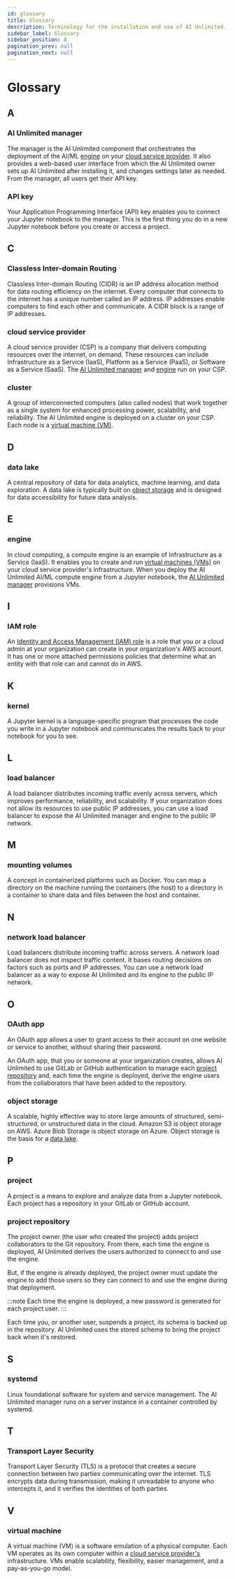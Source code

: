 ```yaml
---
id: glossary
title: Glossary
description: Terminology for the installation and use of AI Unlimited.
sidebar_label: Glossary
sidebar_position: 8
pagination_prev: null
pagination_next: null
---
```


# Glossary


## A

### AI Unlimited manager

The manager is the AI Unlimited component that orchestrates the deployment of the AI/ML [engine](#engine) on your [cloud service provider](#cloud-service-provider). It also provides a web-based user interface from which the AI Unlimited owner sets up AI Unlimited after installing it, and changes settings later as needed. From the manager, all users get their API key.

### API key

Your Application Programming Interface (API) key enables you to connect your Jupyter notebook to the manager. This is the first thing you do in a new Jupyter notebook before you create or access a project.


## C

### Classless Inter-domain Routing

Classless Inter-domain Routing (CIDR) is an IP address allocation method for data routing efficiency on the internet. Every computer that connects to the internet has a unique number called an IP address. IP addresses enable computers to find each other and communicate. A CIDR block is a range of IP addresses.

### cloud service provider

A cloud service provider (CSP) is a company that delivers computing resources over the internet, on demand. These resources can include Infrastructure as a Service (IaaS), Platform as a Service (PaaS), or Software as a Service (SaaS). The [AI Unlimited manager](#ai-unlimited-manager) and [engine](#engine) run on your CSP.

### cluster

A group of interconnected computers (also called nodes) that work together as a single system for enhanced processing power, scalability, and reliability. The AI Unlimited engine is deployed on a cluster on your CSP. Each node is a [virtual machine (VM)](#virtual-machine).


## D

### data lake

A central repository of data for data analytics, machine learning, and data exploration. A data lake is typically built on [object storage](#object-storage) and is designed for data accessibility for future data analysis.  


## E

### engine

In cloud computing, a compute engine is an example of Infrastructure as a Service (IaaS). It enables you to create and run [virtual machines (VMs)](#virtual-machine) on your cloud service provider's infrastructure. When you deploy the AI Unlimited AI/ML compute engine from a Jupyter notebook, the [AI Unlimited manager](#ai-unlimited-manager) provisions VMs.


## I

### IAM role

An [Identity and Access Management (IAM) role](https://docs.aws.amazon.com/IAM/latest/UserGuide/id_roles.html) is a role that you or a cloud admin at your organization can create in your organization's AWS account. It has one or more attached permissions policies that determine what an entity with that role can and cannot do in AWS.

 
## K

### kernel

A Jupyter kernel is a language-specific program that processes the code you write in a Jupyter notebook and communicates the results back to your notebook for you to see. 


## L

### load balancer 

A load balancer distributes incoming traffic evenly across servers, which improves performance, reliability, and scalability. If your organization does not allow its resources to use public IP addresses, you can use a load balancer to expose the AI Unlimited manager and engine to the public IP network. 


## M

### mounting volumes 

A concept in containerized platforms such as Docker. You can map a directory on the machine running the containers (the host) to a directory in a container to share data and files between the host and container.


## N

### network load balancer

Load balancers distribute incoming traffic across servers. A network load balancer does not inspect traffic content. It bases routing decisions on factors such as ports and IP addresses. You can use a network load balancer as a way to expose AI Unlimited and its engine to the public IP network.


## O

### OAuth app

An OAuth app allows a user to grant access to their account on one website or service to another, without sharing their password. 

An OAuth app, that you or someone at your organization creates, allows AI Unlimited to use GitLab or GitHub authentication to manage each [project repository](#project-repository) and, each time the engine is deployed, derive the engine users from the collaborators that have been added to the repository.

### object storage
A scalable, highly effective way to store large amounts of structured, semi-structured, or unstructured data in the cloud. Amazon S3 is object storage on AWS. Azure Blob Storage is object storage on Azure. Object storage is the basis for a [data lake](#data-lake).


## P

### project

A project is a means to explore and analyze data from a Jupyter notebook. Each project has a repository in your GitLab or GitHub account.

### project repository

The project owner (the user who created the project) adds project collaborators to the Git repository. From there, each time the engine is deployed, AI Unlimited derives the users authorized to connect to and use the engine. 

But, if the engine is already deployed, the project owner must update the engine to add those users so they can connect to and use the engine during that deployment.

:::note
Each time the engine is deployed, a new password is generated for each project user.
:::

Each time you, or another user, suspends a project, its schema is backed up in the repository. AI Unlimited uses the stored schema to bring the project back when it's restored.


## S

### systemd

Linux foundational software for system and service management. The AI Unlimited manager runs on a server instance in a container controlled by systemd.


## T

### Transport Layer Security

Transport Layer Security (TLS) is a protocol that creates a secure connection between two parties communicating over the internet. TLS encrypts data during transmission, making it unreadable to anyone who intercepts it, and it verifies the identities of both parties. 


## V

### virtual machine
A virtual machine (VM) is a software emulation of a physical computer. Each VM operates as its own computer within a [cloud service provider's](#cloud-service-provider) infrastructure. VMs enable scalability, flexibility, easier management, and a pay-as-you-go model.